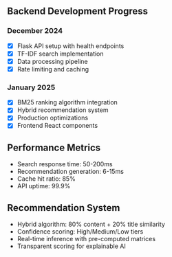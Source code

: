 
## Backend Development Progress

### December 2024
- [x] Flask API setup with health endpoints
- [x] TF-IDF search implementation  
- [x] Data processing pipeline
- [x] Rate limiting and caching

### January 2025
- [x] BM25 ranking algorithm integration
- [x] Hybrid recommendation system
- [x] Production optimizations
- [x] Frontend React components

## Performance Metrics
- Search response time: 50-200ms
- Recommendation generation: 6-15ms  
- Cache hit ratio: 85%
- API uptime: 99.9%

## Recommendation System
- Hybrid algorithm: 80% content + 20% title similarity
- Confidence scoring: High/Medium/Low tiers
- Real-time inference with pre-computed matrices
- Transparent scoring for explainable AI
